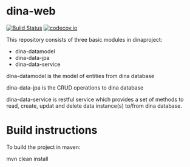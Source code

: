 # dina-web
[![Build Status](https://travis-ci.org/raquamaps/raquamaps.svg?branch=master)](https://travis-ci.org/idali0226/dina-web)
[![codecov.io](https://codecov.io/github/ropensci/rgbif/coverage.svg?branch=master)](https://codecov.io/github/idali0226/dina-web?branch=master)

 
  This repository consists of three basic modules in dinaproject:
   - dina-datamodel
   - dina-data-jpa
   - dina-data-service
  
  dina-datamodel is the model of entities from dina database 

  dina-data-jpa is the CRUD operations to dina database
  
  dina-data-service is restful service which provides a set of methods to read, create, updat and delete data instance(s) to/from dina database.
 

# Build instructions 
  
  
  
  

To build the project in maven:

  mvn clean install
